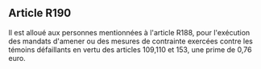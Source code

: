 Article R190
----
Il est alloué aux personnes mentionnées à l'article R188, pour l'exécution des
mandats d'amener ou des mesures de contrainte exercées contre les témoins
défaillants en vertu des articles 109,110 et 153, une prime de 0,76 euro.
